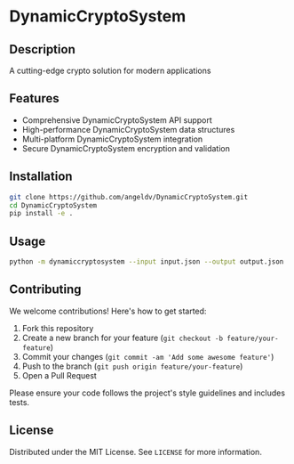 # DynamicCryptoSystem

## Description

A cutting-edge crypto solution for modern applications

## Features

- Comprehensive DynamicCryptoSystem API support
- High-performance DynamicCryptoSystem data structures
- Multi-platform DynamicCryptoSystem integration
- Secure DynamicCryptoSystem encryption and validation
## Installation

```bash
git clone https://github.com/angeldv/DynamicCryptoSystem.git
cd DynamicCryptoSystem
pip install -e .
```

## Usage

```bash
python -m dynamiccryptosystem --input input.json --output output.json
```

## Contributing

We welcome contributions! Here's how to get started:

1. Fork this repository
2. Create a new branch for your feature (`git checkout -b feature/your-feature`)
3. Commit your changes (`git commit -am 'Add some awesome feature'`)
4. Push to the branch (`git push origin feature/your-feature`)
5. Open a Pull Request

Please ensure your code follows the project's style guidelines and includes tests.

## License

Distributed under the MIT License. See `LICENSE` for more information.
